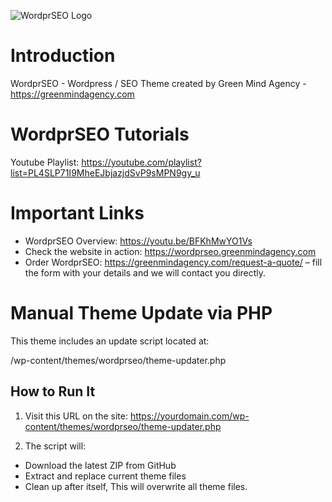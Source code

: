 ![WordprSEO Logo](https://wordprseo.greenmindagency.com/wp-content/uploads/2021/10/WordprSEO-Logo.png)

# Introduction

WordprSEO - Wordpress / SEO Theme created by Green Mind Agency - https://greenmindagency.com

# WordprSEO Tutorials

Youtube Playlist: https://youtube.com/playlist?list=PL4SLP71I9MheEJbjazjdSvP9sMPN9gy_u


# Important Links

- WordprSEO Overview: https://youtu.be/BFKhMwYO1Vs
- Check the website in action: https://wordprseo.greenmindagency.com
- Order WordprSEO: https://greenmindagency.com/request-a-quote/ – fill the form with your details and we will contact you directly.


# Manual Theme Update via PHP

This theme includes an update script located at:

/wp-content/themes/wordprseo/theme-updater.php

## How to Run It

1. Visit this URL on the site:
https://yourdomain.com/wp-content/themes/wordprseo/theme-updater.php

2. The script will:
- Download the latest ZIP from GitHub
- Extract and replace current theme files
- Clean up after itself, This will overwrite all theme files.